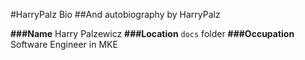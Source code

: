 #HarryPalz Bio
##And autobiography by HarryPalz

**###Name** Harry Palzewicz
**###Location** `docs` folder
**###Occupation** Software Engineer in MKE
